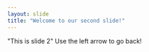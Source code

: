 ```yaml
---
layout: slide
title: "Welcome to our second slide!"
---
```

"This is slide 2"
Use the left arrow to go back!
